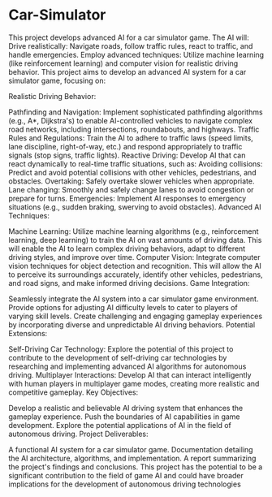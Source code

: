 # Car-Simulator
This project develops advanced AI for a car simulator game. The AI will:  Drive realistically: Navigate roads, follow traffic rules, react to traffic, and handle emergencies. Employ advanced techniques: Utilize machine learning (like reinforcement learning) and computer vision for realistic driving behavior. 
This project aims to develop an advanced AI system for a car simulator game, focusing on:

Realistic Driving Behavior:

Pathfinding and Navigation: Implement sophisticated pathfinding algorithms (e.g., A*, Dijkstra's) to enable AI-controlled vehicles to navigate complex road networks, including intersections, roundabouts, and highways.
Traffic Rules and Regulations: Train the AI to adhere to traffic laws (speed limits, lane discipline, right-of-way, etc.) and respond appropriately to traffic signals (stop signs, traffic lights).
Reactive Driving: Develop AI that can react dynamically to real-time traffic situations, such as:
Avoiding collisions: Predict and avoid potential collisions with other vehicles, pedestrians, and obstacles.
Overtaking: Safely overtake slower vehicles when appropriate.
Lane changing: Smoothly and safely change lanes to avoid congestion or prepare for turns.
Emergencies: Implement AI responses to emergency situations (e.g., sudden braking, swerving to avoid obstacles).
Advanced AI Techniques:

Machine Learning: Utilize machine learning algorithms (e.g., reinforcement learning, deep learning) to train the AI on vast amounts of driving data. This will enable the AI to learn complex driving behaviors, adapt to different driving styles, and improve over time.
Computer Vision: Integrate computer vision techniques for object detection and recognition. This will allow the AI to perceive its surroundings accurately, identify other vehicles, pedestrians, and road signs, and make informed driving decisions.
Game Integration:

Seamlessly integrate the AI system into a car simulator game environment.
Provide options for adjusting AI difficulty levels to cater to players of varying skill levels.
Create challenging and engaging gameplay experiences by incorporating diverse and unpredictable AI driving behaviors.
Potential Extensions:

Self-Driving Car Technology: Explore the potential of this project to contribute to the development of self-driving car technologies by researching and implementing advanced AI algorithms for autonomous driving.
Multiplayer Interactions: Develop AI that can interact intelligently with human players in multiplayer game modes, creating more realistic and competitive gameplay.
Key Objectives:

Develop a realistic and believable AI driving system that enhances the gameplay experience.
Push the boundaries of AI capabilities in game development.
Explore the potential applications of AI in the field of autonomous driving.
Project Deliverables:

A functional AI system for a car simulator game.
Documentation detailing the AI architecture, algorithms, and implementation.
A report summarizing the project's findings and conclusions.
This project has the potential to be a significant contribution to the field of game AI and could have broader implications for the development of autonomous driving technologies
